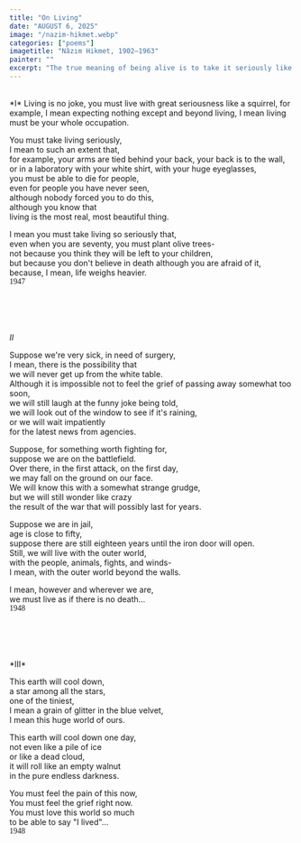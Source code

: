 ```yaml
---
title: "On Living"
date: "AUGUST 6, 2025"
image: "/nazim-hikmet.webp"
categories: ["poems"]
imagetitle: "Nâzım Hikmet, 1902–1963"
painter: ""
excerpt: "The true meaning of being alive is to take it seriously like a squirrel."
---
```


<br>
*I*     
Living is no joke,  
you must live with great seriousness  
like a squirrel, for example,  
I mean expecting nothing except and beyond living,  
I mean living must be your whole occupation.

You must take living seriously,  
I mean to such an extent that,  
for example, your arms are tied behind your back, your back is to the wall,  
or in a laboratory with your white shirt, with your huge eyeglasses,  
you must be able to die for people,  
even for people you have never seen,  
although nobody forced you to do this,  
although you know that  
living is the most real, most beautiful thing.

I mean you must take living so seriously that,  
even when you are seventy, you must plant olive trees-  
not because you think they will be left to your children,  
but because you don't believe in death although you are afraid of it,   
because, I mean, life weighs heavier.   
<span style="font-family: 'Quicksand', cursive;">1947</span>

<br><br><br><br>
*II*      

Suppose we're very sick, in need of surgery,  
I mean, there is the possibility that  
we will never get up from the white table.  
Although it is impossible not to feel the grief of passing away somewhat too soon,  
we will still laugh at the funny joke being told,  
we will look out of the window to see if it's raining,  
or we will wait impatiently  
for the latest news from agencies.

Suppose, for something worth fighting for,  
suppose we are on the battlefield.  
Over there, in the first attack, on the first day,  
we may fall on the ground on our face.  
We will know this with a somewhat strange grudge,  
but we will still wonder like crazy  
the result of the war that will possibly last for years.

Suppose we are in jail,  
age is close to fifty,  
suppose there are still eighteen years until the iron door will open.  
Still, we will live with the outer world,  
with the people, animals, fights, and winds-      
I mean, with the outer world beyond the walls.

I mean, however and wherever we are,  
we must live as if there is no death...     
<span style="font-family: 'Quicksand', cursive;">1948</span>

<br>
<br>
<br>
<br>
*III*     

This earth will cool down,  
a star among all the stars,  
one of the tiniest,  
I mean a grain of glitter in the blue velvet,  
I mean this huge world of ours.

This earth will cool down one day,  
not even like a pile of ice  
or like a dead cloud,  
it will roll like an empty walnut  
in the pure endless darkness.

You must feel the pain of this now,  
You must feel the grief right now.  
You must love this world so much  
to be able to say "I lived"...          
<span style="font-family: 'Quicksand', cursive;">1948</span>